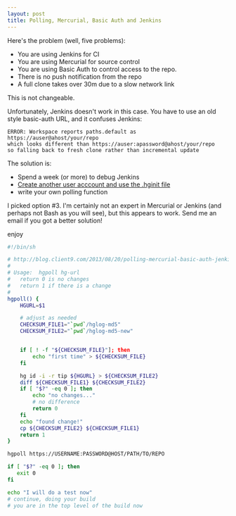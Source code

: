 ```yaml
---
layout: post
title: Polling, Mercurial, Basic Auth and Jenkins
---
```



Here's the problem (well, five problems):

* You are using Jenkins for CI
* You are using Mercurial for source control
* You are using Basic Auth to control access to the repo.
* There is no push notification from the repo
* A full clone takes over 30m due to a slow network link

This is not changeable.

Unfortunately, Jenkins doesn't work in this case.  You have to use an old style basic-auth URL, and it confuses Jenkins:

```
ERROR: Workspace reports paths.default as https://auser@ahost/your/repo
which looks different than https://auser:apassword@ahost/your/repo
so falling back to fresh clone rather than incremental update
```

The solution is:

* Spend a week (or more) to debug Jenkins
* [Create another user acccount and use the .hginit file](http://blog.siliconvalve.com/2012/03/03/configure-mercurial-pull-with-http-authentication-for-jenkins-on-windows/)
* write your own polling function

I picked option #3.  I'm certainly not an expert in Mercurial or Jenkins (and perhaps not Bash as you will see), but this appears to work.  Send me an email if you got a better solution!

enjoy

```bash
#!/bin/sh

# http://blog.client9.com/2013/08/20/polling-mercurial-basic-auth-jenkins.html
#
# Usage:  hgpoll hg-url
#   return 0 is no changes
#   return 1 if there is a change
#
hgpoll() {
    HGURL=$1

    # adjust as needed
    CHECKSUM_FILE1="`pwd`/hglog-md5"
    CHECKSUM_FILE2="`pwd`/hglog-md5-new"


    if [ ! -f "${CHECKSUM_FILE}"]; then
        echo "first time" > ${CHECKSUM_FILE}
    fi

    hg id -i -r tip ${HGURL} > ${CHECKSUM_FILE2}
    diff ${CHECKSUM_FILE1} ${CHECKSUM_FILE2}
    if [ "$?" -eq 0 ]; then
        echo "no changes..."
        # no difference
        return 0
    fi
    echo "found change!"
    cp ${CHECKSUM_FILE2} ${CHECKSUM_FILE1}
    return 1
}

hgpoll https://USERNAME:PASSWORD@HOST/PATH/TO/REPO

if [ "$?" -eq 0 ]; then
   exit 0
fi

echo "I will do a test now"
# continue, doing your build
# you are in the top level of the build now
```

